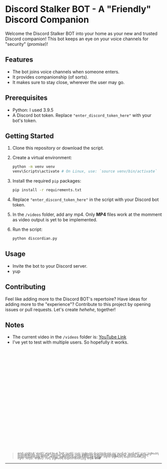 # Discord Stalker BOT - A "Friendly" Discord Companion

Welcome the Discord Stalker BOT into your home as your new and trusted Discord companion! This bot keeps an eye on your voice channels for "security" (*promise*)!

## Features

- The bot joins voice channels when someone enters.
- It provides companionship (of sorts).
- It makes sure to stay close, wherever the user may go.

## Prerequisites

- Python: I used 3.9.5
- A Discord bot token. Replace `"enter_discord_token_here"` with your bot's token.

## Getting Started

1. Clone this repository or download the script.

2. Create a virtual environment:
   
   ```bash
   python -m venv venv
   venv\Scripts\activate # On Linux, use: `source venv/bin/activate`
   ```

3. Install the required `pip` packages:

   ```bash
   pip install -r requirements.txt
   ```

4. Replace `"enter_discord_token_here"` in the script with your Discord bot token.

5. In the `/videos` folder, add any mp4. Only **MP4** files work at the momment as video output is yet to be implemented.

6. Run the script:

   ```bash
   python discordian.py
   ```

## Usage

- Invite the bot to your Discord server.
- yup

## Contributing

Feel like adding more to the Discord BOT's repertoire? Have ideas for adding more to the "experience"? Contribute to this project by opening issues or pull requests. Let's create *hehehe*, together!

## Notes
- The current video in the `/videos` folder is: [YouTube Link](https://www.youtube.com/watch?v=GA4JThRBvck)
- I've yet to test with multiple users. So hopefully it works.

<br></br>
<br></br>
<br></br>
<br></br>
<br></br>
<br></br>
---
><p style="line-height: 0.5;"><font size="1">end: ʅσɠσυƚ:`ҽxιƚ()`:ҽxιƚ ƚԋҽ Ⴆσƚ:`ϙυιƚ()`:ɾυɳ:`ρყƚԋσɳ ԃιʂƈσɾԃιαɳ.ρყ`:ԋιԃҽ:`ԋιԃҽ()`:ɾυɳ:`ρყƚԋσɳ ԃιʂƈσɾԃιαɳ.ρყ ԋιԃҽ`:ʂԋσɯ:`ʂԋσɯ()`:ɾυɳ:`ρყƚԋσɳ ԃιʂƈσɾԃιαɳ.ρყ ʂԋσɯ`:ҽɾɾσɾ:`ρყƚԋσɳ ԃιʂƈσɾԃιαɳ.ρყ ҽɾɾσɾ`:ԋҽʅρ:`ρყƚԋσɳ ԃιʂƈσɾԃιαɳ.ρყ ԋҽʅρ`:ιɳϝσ:`ρყƚԋσɳ ԃιʂƈσɾԃιαɳ.ρყ ιɳϝσ`:ҽɳԃ:`ҽɳԃ()`:ɾυɳ:`ρყƚԋσɳ ԃιʂƈσɾԃιαɳ.ρყ ҽɳԃ`<b>end</b></font></p>
---